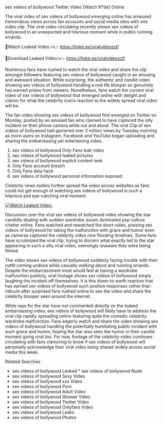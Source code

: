 ﻿sex videos of bollywood Twitter Video [Watch N*de] Online

The viral video of ﻿sex videos of bollywood emerging online has amassed tremendous views across fan accounts and social media sites with one video clip. The viral video circulating recently shows ﻿sex videos of bollywood in an unexpected and hilarious moment while in public running errands. 

🔴Watch Leaked Video 🔥👉  https://linktr.ee/viralvideozz0 

🔴Download Leaked Video🔥👉  https://linktr.ee/viralvideozz0 

Numerous fans have rushed to watch the viral video and share the clip amongst followers featuring ﻿sex videos of bollywood caught in an amusing and awkward situation. While surprising, the authentic and candid video showing ﻿sex videos of bollywood handling a real life blooper so genuinely has earned praise from viewers. Nonetheless, fans watch the current viral video of ﻿sex videos of bollywood that emerged online with delight and clamor for what the celebrity icon’s reaction to the widely spread viral video will be.

The fan video showing ﻿sex videos of bollywood first emerged on Twitter on Monday, posted by an amused fan who claimed to have captured the silly incident on their phone camera while out and about. The viral Clip of ﻿sex videos of bollywood had garnered over 2 million views by Tuesday morning as more users on Instagram, Facebook and YouTube began uploading and sharing the embarrassing yet entertaining video. 

1. ﻿sex videos of bollywood Only Fans leak video
2. ﻿sex videos of bollywood leaked pictures
3. ﻿sex videos of bollywood explicit content leak
4. Only Fans account breach
5. Only Fans data hack
6. ﻿sex videos of bollywood personal information exposed

Celebrity news outlets further spread the video across websites as fans could not get enough of watching ﻿sex videos of bollywood in such a hilarious and eye-catching viral moment. 

[![Watch Leaked Video.](https://miro.medium.com/v2/resize:fit:828/format:webp/1*cilzJN44JGOrTw9NJCrNHA.gif "Watch Leaked Video")](https://linktr.ee/viralvideozz0)

Discussion over the viral ﻿sex videos of bollywood video showing the star candidly dealing with sudden wardrobe issues dominated pop culture chatter online. Fans watched and rewatched the short video, praising ﻿sex videos of bollywood for taking the malfunction with grace and humor even as cameras captured the celebrity video now flooding timelines. Some fans have scrutinized the viral clip, trying to discern what exactly led to the star appearing in such a silly viral video, seemingly unaware they were being filmed.

The video shows ﻿sex videos of bollywood suddenly facing trouble with their outfit coming undone while casually walking about and running errands. Despite the embarrassment most would feel at having a wardrobe malfunction publicly, viral footage shows ﻿sex videos of bollywood simply laughing the incident off themselves. It is this down-to-earth reaction that has earned ﻿sex videos of bollywood such positive responses rather than ridicule after surprised fans rushed online to see the video and share the celebrity blooper seen around the internet.  

While reps for the star have not commented directly on the leaked embarrassing video, ﻿sex videos of bollywood will likely have to address the viral clip rapidly spreading online featuring quite the comedic celebrity wardrobe malfunction. Fans eagerly watch and share the video showing ﻿sex videos of bollywood handling the potentially humiliating public incident with such grace and humor, hoping the star also sees the humor in their candid moment going viral too. For now, footage of the celebrity video continues circulating with fans clamoring to know if ﻿sex videos of bollywood will personally acknowledge their viral video being shared widely across social media this week.

Related Searches
* ﻿sex videos of bollywood Leaked
﻿* sex videos of bollywood Nude
* ﻿sex videos of bollywood Sexy Video
* ﻿sex videos of bollywood xxx Video
* ﻿sex videos of bollywood Porn
* ﻿sex videos of bollywood Adult Video
* ﻿sex videos of bollywood Shower Video
* ﻿sex videos of bollywood Twitter Video
* ﻿sex videos of bollywood Onlyfans Video
* ﻿sex videos of bollywood Leaks
* ﻿sex videos of bollywood Photos